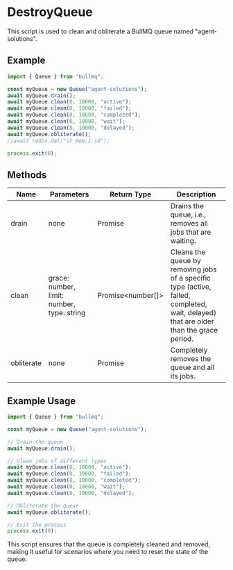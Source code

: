 # DestroyQueue

This script is used to clean and obliterate a BullMQ queue named "agent-solutions".

## Example

```typescript
import { Queue } from "bullmq";

const myQueue = new Queue("agent-solutions");
await myQueue.drain();
await myQueue.clean(0, 10000, "active");
await myQueue.clean(0, 10000, "failed");
await myQueue.clean(0, 10000, "completed");
await myQueue.clean(0, 10000, "wait");
await myQueue.clean(0, 10000, "delayed");
await myQueue.obliterate();
//await redis.del("st_mem:1:id");

process.exit(0);
```

## Methods

| Name       | Parameters        | Return Type | Description                 |
|------------|-------------------|-------------|-----------------------------|
| drain      | none              | Promise<void> | Drains the queue, i.e., removes all jobs that are waiting. |
| clean      | grace: number, limit: number, type: string | Promise<number[]> | Cleans the queue by removing jobs of a specific type (active, failed, completed, wait, delayed) that are older than the grace period. |
| obliterate | none              | Promise<void> | Completely removes the queue and all its jobs. |

## Example Usage

```typescript
import { Queue } from "bullmq";

const myQueue = new Queue("agent-solutions");

// Drain the queue
await myQueue.drain();

// Clean jobs of different types
await myQueue.clean(0, 10000, "active");
await myQueue.clean(0, 10000, "failed");
await myQueue.clean(0, 10000, "completed");
await myQueue.clean(0, 10000, "wait");
await myQueue.clean(0, 10000, "delayed");

// Obliterate the queue
await myQueue.obliterate();

// Exit the process
process.exit(0);
```

This script ensures that the queue is completely cleaned and removed, making it useful for scenarios where you need to reset the state of the queue.